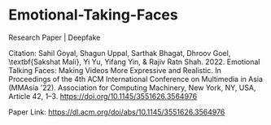 # Emotional-Taking-Faces  

Research Paper | Deepfake  

Citation: Sahil Goyal, Shagun Uppal, Sarthak Bhagat, Dhroov Goel, \textbf{Sakshat Mali}, Yi Yu, Yifang Yin, \& Rajiv Ratn Shah. 2022. Emotional Talking Faces: Making Videos More Expressive and Realistic. In Proceedings of the 4th ACM International Conference on Multimedia in Asia (MMAsia '22). Association for Computing Machinery, New York, NY, USA, Article 42, 1–3. https://doi.org/10.1145/3551626.3564976  

Paper Link: https://dl.acm.org/doi/abs/10.1145/3551626.3564976  
